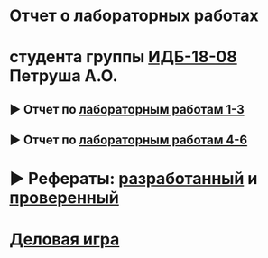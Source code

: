 # Отчет о лабораторных работах
# студента группы [ИДБ-18-08](https://docs.google.com/spreadsheets/d/1bKTqLJ_fwtBglIUNzz2MdDjdNV1_TjivVgGB1mNEjXw/edit?usp=sharing) Петруша А.О.

## ► Отчет по [лабораторным работам 1-3]()

## ► Отчет по [лабораторным работам 4-6]()

# ► Рефераты: [разработанный]() и [проверенный]()

# [Деловая игра](https://github.com/bagofpockets/Design-IS/wiki/%D0%94%D0%B5%D0%BB%D0%BE%D0%B2%D0%B0%D1%8F-%D0%B8%D0%B3%D1%80%D0%B0)

